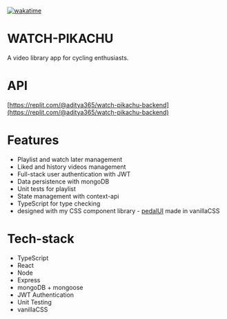 [![wakatime](https://wakatime.com/badge/github/AdityaAgrawal-03/watch-pikachu.svg)](https://wakatime.com/badge/github/AdityaAgrawal-03/watch-pikachu)


# WATCH-PIKACHU
A video library app for cycling enthusiasts.

# API
[https://replit.com/@aditya365/watch-pikachu-backend](https://replit.com/@aditya365/watch-pikachu-backend)

# Features
  - Playlist and watch later management
  - Liked and history videos management
  - Full-stack user authentication with JWT
  - Data persistence with mongoDB
  - Unit tests for playlist
  - State management with context-api
  - TypeScript for type checking 
  - designed with my CSS component library - [pedalUI](https://pedalui.netlify.app/) made in vanillaCSS

# Tech-stack
  - TypeScript
  - React
  - Node
  - Express
  - mongoDB + mongoose
  - JWT Authentication
  - Unit Testing 
  - vanillaCSS
